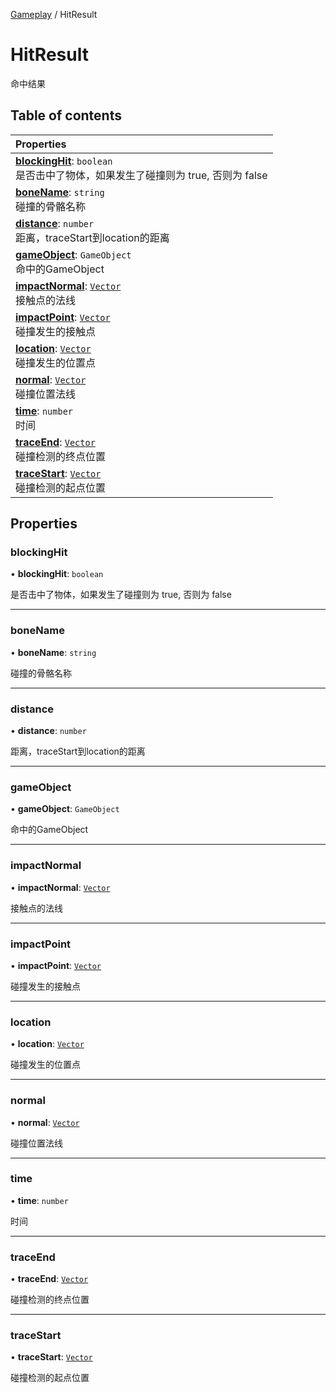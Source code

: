 [Gameplay](../modules/Gameplay.Gameplay.md) / HitResult

# HitResult <Badge type="tip" text="Class" /> <Score text="HitResult" />

命中结果

## Table of contents

| Properties |
| :-----|
| **[blockingHit](Gameplay.HitResult.md#blockinghit)**: `boolean` <br> 是否击中了物体，如果发生了碰撞则为 true, 否则为 false|
| **[boneName](Gameplay.HitResult.md#bonename)**: `string` <br> 碰撞的骨骼名称|
| **[distance](Gameplay.HitResult.md#distance)**: `number` <br> 距离，traceStart到location的距离|
| **[gameObject](Gameplay.HitResult.md#gameobject)**: `GameObject` <br> 命中的GameObject|
| **[impactNormal](Gameplay.HitResult.md#impactnormal)**: [`Vector`](Type.Vector.md) <br> 接触点的法线|
| **[impactPoint](Gameplay.HitResult.md#impactpoint)**: [`Vector`](Type.Vector.md) <br> 碰撞发生的接触点|
| **[location](Gameplay.HitResult.md#location)**: [`Vector`](Type.Vector.md) <br> 碰撞发生的位置点|
| **[normal](Gameplay.HitResult.md#normal)**: [`Vector`](Type.Vector.md) <br> 碰撞位置法线|
| **[time](Gameplay.HitResult.md#time)**: `number` <br> 时间|
| **[traceEnd](Gameplay.HitResult.md#traceend)**: [`Vector`](Type.Vector.md) <br> 碰撞检测的终点位置|
| **[traceStart](Gameplay.HitResult.md#tracestart)**: [`Vector`](Type.Vector.md) <br> 碰撞检测的起点位置|

## Properties

### blockingHit <Score text="blockingHit" /> 

• **blockingHit**: `boolean`

是否击中了物体，如果发生了碰撞则为 true, 否则为 false

___

### boneName <Score text="boneName" /> 

• **boneName**: `string`

碰撞的骨骼名称

___

### distance <Score text="distance" /> 

• **distance**: `number`

距离，traceStart到location的距离

___

### gameObject <Score text="gameObject" /> 

• **gameObject**: `GameObject`

命中的GameObject

___

### impactNormal <Score text="impactNormal" /> 

• **impactNormal**: [`Vector`](Type.Vector.md)

接触点的法线

___

### impactPoint <Score text="impactPoint" /> 

• **impactPoint**: [`Vector`](Type.Vector.md)

碰撞发生的接触点

___

### location <Score text="location" /> 

• **location**: [`Vector`](Type.Vector.md)

碰撞发生的位置点

___

### normal <Score text="normal" /> 

• **normal**: [`Vector`](Type.Vector.md)

碰撞位置法线

___

### time <Score text="time" /> 

• **time**: `number`

时间

___

### traceEnd <Score text="traceEnd" /> 

• **traceEnd**: [`Vector`](Type.Vector.md)

碰撞检测的终点位置

___

### traceStart <Score text="traceStart" /> 

• **traceStart**: [`Vector`](Type.Vector.md)

碰撞检测的起点位置
